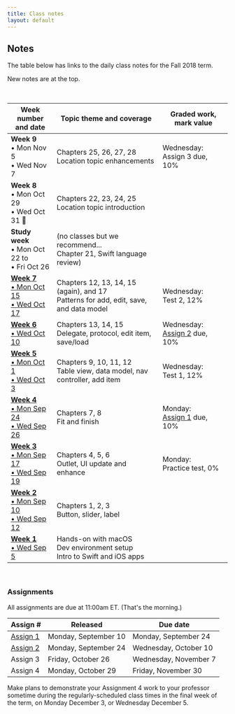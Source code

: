 ```yaml
---
title: Class notes
layout: default
---
```


## Notes

The table below has links to the daily class notes for the Fall 2018 term.  

New notes are at the top.

<br>

Week number<br>and date | Topic theme and coverage | Graded work, mark value
--- | --- | ---
**Week 9**<br>&bull; Mon Nov 5<br>&bull; Wed Nov 7 | Chapters 25, 26, 27, 28<br>Location topic enhancements | Wednesday:<br>Assign 3 due, 10% | 
**Week 8**<br>&bull; Mon Oct 29<br>&bull; Wed Oct 31 &#127875; | Chapters 22, 23, 24, 25<br>Location topic introduction | | 
**Study week**<br>&bull; Mon Oct 22 to<br>&bull; Fri Oct 26 | (no classes but we recommend... <br>Chapter 21, Swift language review) | | 
**[Week 7](week07)**<br>[&bull; Mon Oct 15<br>&bull; Wed Oct 17](week07) | Chapters 12, 13, 14, 15 (again), and 17<br>Patterns for add, edit, save, and data model | Wednesday:<br>Test 2, 12% | 
**[Week 6](week06)**<br>[&bull; Wed Oct 10](week06) | Chapters 13, 14, 15<br>Delegate, protocol, edit item, save/load | Wednesday:<br>[Assign 2](/graded-work/assign2) due, 10% | 
**[Week 5](week05)**<br>[&bull; Mon Oct 1<br>&bull; Wed Oct 3](week05) | Chapters 9, 10, 11, 12<br>Table view, data model, nav controller, add item | Wednesday:<br>Test 1, 12% | 
**[Week 4](week04)**<br>[&bull; Mon Sep 24<br>&bull; Wed Sep 26](week04) | Chapters 7, 8<br>Fit and finish | Monday:<br>[Assign 1](/graded-work/assign1) due, 10% | 
**[Week 3](week03)**<br>[&bull; Mon Sep 17<br>&bull; Wed Sep 19](week03) | Chapters 4, 5, 6<br>Outlet, UI update and enhance | Monday:<br>Practice test, 0% | 
**[Week 2](week02)**<br>[&bull; Mon Sep 10<br>&bull; Wed Sep 12](week02) | Chapters 1, 2, 3<br>Button, slider, label | |
**[Week 1](week01)**<br>[&bull; Wed Sep 5](week01) | Hands-on with macOS<br>Dev environment setup<br>Intro to Swift and iOS apps | |

<br>

### Assignments

All assignments are due at 11:00am ET. (That's the morning.) 

Assign # | Released | Due date
--- | --- | ---
[Assign 1](/graded-work/assign1) | Monday, September 10 | Monday, September 24
[Assign 2](/graded-work/assign2) | Monday, September 24 | Wednesday, October 10
Assign 3 | Friday, October 26 | Wednesday, November 7
Assign 4 | Monday, October 29 | Friday, November 30 

Make plans to demonstrate your Assignment 4 work to your professor sometime during the regularly-scheduled class times in the final week of the term, on Monday December 3, or Wednesday December 5. 

<br>
